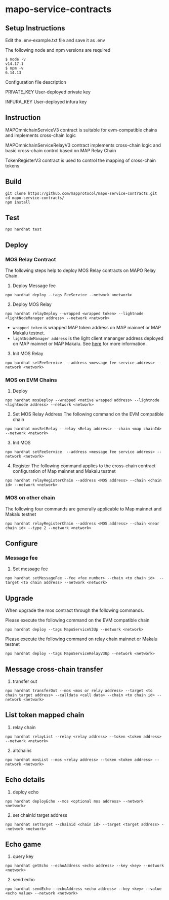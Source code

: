 # mapo-service-contracts

## Setup Instructions
Edit the .env-example.txt file and save it as .env

The following node and npm versions are required
````
$ node -v
v14.17.1
$ npm -v
6.14.13
````

Configuration file description

PRIVATE_KEY User-deployed private key

INFURA_KEY User-deployed infura key

## Instruction
MAPOmnichainServiceV3 contract is suitable for evm-compatible chains and implements cross-chain logic

MAPOmnichainServiceRelayV3 contract implements cross-chain logic and basic cross-chain control based on MAP Relay Chain

TokenRegisterV3 contract is used to control the mapping of cross-chain tokens

## Build

```shell
git clone https://github.com/mapprotocol/mapo-service-contracts.git
cd mapo-service-contracts/
npm install
```

## Test

```shell
npx hardhat test
```



## Deploy

### MOS Relay Contract
The following steps help to deploy MOS Relay contracts on MAPO Relay Chain.

1. Deploy Message fee
```
npx hardhat deploy --tags FeeService --network <network>
````
2. Deploy MOS Relay

```
npx hardhat relayDeploy --wrapped <wrapped token> --lightnode <lightNodeManager address> --network <network>
````

* `wrapped token` is wrapped MAP token address on MAP mainnet or MAP Makalu testnet.
* `lightNodeManager address` is the light client mananger address deployed on MAP mainnet or MAP Makalu. See [here](https://github.com/mapprotocol/map-contracts/protocol/README.md) for more information.

3. Init MOS Relay
```
npx hardhat setFeeService  --address <message fee service address> --network <network>
````

### MOS on EVM Chains

1. Deploy
```
npx hardhat mosDeploy --wrapped <native wrapped address> --lightnode <lightnode address> --network <network>
```

2. Set MOS Relay Address
   The following command on the EVM compatible chain
```
npx hardhat mosSetRelay --relay <Relay address> --chain <map chainId> --network <network>
```
3. Init MOS
```
npx hardhat setFeeService  --address <message fee service address> --network <network>
````

4. Register
   The following command applies to the cross-chain contract configuration of Map mainnet and Makalu testnet
```
npx hardhat relayRegisterChain --address <MOS address> --chain <chain id> --network <network>
```

### MOS on other chain

The following four commands are generally applicable to Map mainnet and Makalu testnet
```
npx hardhat relayRegisterChain --address <MOS address> --chain <near chain id> --type 2 --network <network>
```

## Configure

### Message fee


1. Set message fee
```
npx hardhat setMessageFee --fee <fee number> --chain <to chain id>  --target <to chain address> --network <network>
```


## Upgrade

When upgrade the mos contract through the following commands.

Please execute the following command on the EVM compatible chain

```
npx hardhat deploy --tags MapoServiceV3Up --network <network>
```

Please execute the following command on relay chain mainnet or Makalu testnet
```
npx hardhat deploy --tags MapoServiceRelayV3Up --network <network>
```

## Message cross-chain transfer

1.  transfer out
```
npx hardhat transferOut --mos <mos or relay address> --target <to chain target address> --calldata <call data> --chain <to chain id> --network <network>
```


## List token mapped chain

1. relay chain
```
npx hardhat relayList --relay <relay address> --token <token address> --network <network>
```

2. altchains
```
npx hardhat mosList --mos <relay address> --token <token address> --network <network>
```

## Echo details

1. deploy echo

```
npx hardhat deployEcho --mos <optional mos address> --network <network>
```
2. set chainId target address
```
npx hardhat setTarget --chainid <chain id> --target <target address> --network <network>
```

## Echo game

1. query key

```
npx hardhat getEcho --echoAddress <echo address> --key <key> --network <network>
```
2. send echo

```
npx hardhat sendEcho --echoAddress <echo address> --key <key> --value <echo value> --network <network>
```